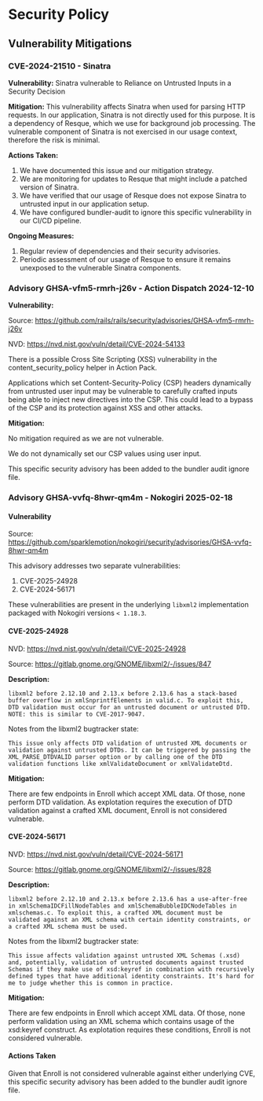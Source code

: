 # Security Policy

## Vulnerability Mitigations

### CVE-2024-21510 - Sinatra

**Vulnerability:** Sinatra vulnerable to Reliance on Untrusted Inputs in a Security Decision

**Mitigation:** This vulnerability affects Sinatra when used for parsing HTTP requests. In our application, Sinatra is not directly used for this purpose. It is a dependency of Resque, which we use for background job processing. The vulnerable component of Sinatra is not exercised in our usage context, therefore the risk is minimal.

**Actions Taken:**
1. We have documented this issue and our mitigation strategy.
2. We are monitoring for updates to Resque that might include a patched version of Sinatra.
3. We have verified that our usage of Resque does not expose Sinatra to untrusted input in our application setup.
4. We have configured bundler-audit to ignore this specific vulnerability in our CI/CD pipeline.

**Ongoing Measures:**
1. Regular review of dependencies and their security advisories.
2. Periodic assessment of our usage of Resque to ensure it remains unexposed to the vulnerable Sinatra components.

### Advisory GHSA-vfm5-rmrh-j26v - Action Dispatch 2024-12-10

**Vulnerability:**

Source: https://github.com/rails/rails/security/advisories/GHSA-vfm5-rmrh-j26v

NVD: https://nvd.nist.gov/vuln/detail/CVE-2024-54133

There is a possible Cross Site Scripting (XSS) vulnerability in the content_security_policy helper in Action Pack.

Applications which set Content-Security-Policy (CSP) headers dynamically from untrusted user input may be vulnerable to carefully crafted inputs being able to inject new directives into the CSP. This could lead to a bypass of the CSP and its protection against XSS and other attacks.

**Mitigation:**

No mitigation required as we are not vulnerable.

We do not dynamically set our CSP values using user input.

This specific security advisory has been added to the bundler audit ignore file.

### Advisory GHSA-vvfq-8hwr-qm4m - Nokogiri 2025-02-18

#### Vulnerability

Source: https://github.com/sparklemotion/nokogiri/security/advisories/GHSA-vvfq-8hwr-qm4m

This advisory addresses two separate vulnerabilities:
1. CVE-2025-24928
2. CVE-2024-56171

These vulnerabilities are present in the underlying `libxml2` implementation packaged with Nokogiri versions `< 1.18.3`.

#### CVE-2025-24928

NVD: https://nvd.nist.gov/vuln/detail/CVE-2025-24928

Source: https://gitlab.gnome.org/GNOME/libxml2/-/issues/847

**Description:**

```
libxml2 before 2.12.10 and 2.13.x before 2.13.6 has a stack-based buffer overflow in xmlSnprintfElements in valid.c. To exploit this, DTD validation must occur for an untrusted document or untrusted DTD. NOTE: this is similar to CVE-2017-9047.
```

Notes from the libxml2 bugtracker state:

```
This issue only affects DTD validation of untrusted XML documents or validation against untrusted DTDs. It can be triggered by passing the XML_PARSE_DTDVALID parser option or by calling one of the DTD validation functions like xmlValidateDocument or xmlValidateDtd.
```

**Mitigation:**

There are few endpoints in Enroll which accept XML data.  Of those, none perform DTD validation.  As explotation requires the execution of DTD validation against a crafted XML document, Enroll is not considered vulnerable.

#### CVE-2024-56171

NVD: https://nvd.nist.gov/vuln/detail/CVE-2024-56171

Source: https://gitlab.gnome.org/GNOME/libxml2/-/issues/828

**Description:**

```
libxml2 before 2.12.10 and 2.13.x before 2.13.6 has a use-after-free in xmlSchemaIDCFillNodeTables and xmlSchemaBubbleIDCNodeTables in xmlschemas.c. To exploit this, a crafted XML document must be validated against an XML schema with certain identity constraints, or a crafted XML schema must be used.
```

Notes from the libxml2 bugtracker state:

```
This issue affects validation against untrusted XML Schemas (.xsd) and, potentially, validation of untrusted documents against trusted Schemas if they make use of xsd:keyref in combination with recursively defined types that have additional identity constraints. It's hard for me to judge whether this is common in practice.
```

**Mitigation:**

There are few endpoints in Enroll which accept XML data.  Of those, none perform validation using an XML schema which contains usage of the xsd:keyref construct.  As explotation requires these conditions, Enroll is not considered vulnerable.

#### Actions Taken

Given that Enroll is not considered vulnerable against either underlying CVE, this specific security advisory has been added to the bundler audit ignore file.